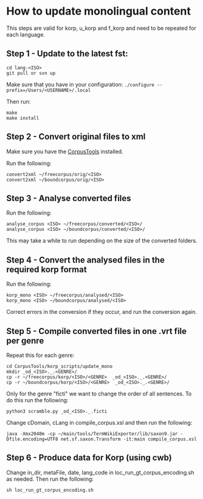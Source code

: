 # How to update monolingual content

This steps are valid for korp, u_korp and f_korp and need to be repeated for each language.

## Step 1 - Update to the latest fst:

```
cd lang-<ISO>
git pull or svn up
```
Make sure that you have in your configuration:
```./configure --prefix=/Users/<USERNAME>/.local```

Then run:
```
make
make install
```

## Step 2 - Convert original files to xml

Make sure you have the [CorpusTools](https://giellalt.github.io/ling/CorpusTools.html#) installed.

Run the following:
```
convert2xml ~/freecorpus/orig/<ISO>
convert2xml ~/boundcorpus/orig/<ISO>
```

## Step 3 - Analyse converted files

Run the following:
```
analyse_corpus <ISO> ~/freecorpus/converted/<ISO>/
analyse_corpus <ISO> ~/boundcorpus/converted/<ISO>/
```

This may take a while to run depending on the size of the converted folders.

## Step 4 - Convert the analysed files in the required korp format

Run the following:
```
korp_mono <ISO> ~/freecorpus/analysed/<ISO>
korp_mono <ISO> ~/boundcorpus/analysed/<ISO>
```

Correct errors in the conversion if they occur, and run the conversion again.

## Step 5 - Compile converted files in one .vrt file per genre

Repeat this for each genre:
```
cd CorpusTools/korp_scripts/update_mono
mkdir _od_<ISO>._.<GENRE>/
cp -r ~/freecorpus/korp/<ISO>/<GENRE>  _od_<ISO>._.<GENRE>/
cp -r ~/boundcorpus/korp/<ISO>/<GENRE>  _od_<ISO>._.<GENRE>/
```

Only for the genre "ficti" we want to change the order of all sentences. To do this run the following:
```
python3 scramble.py _od_<ISO>._.ficti
```

Change cDomain, cLang in compile_corpus.xsl and then run the following:
```
java -Xmx2048m -cp ~/main/tools/TermWikiExporter/lib/saxon9.jar -Dfile.encoding=UTF8 net.sf.saxon.Transform -it:main compile_corpus.xsl
```

## Step 6 - Produce data for Korp (using cwb)

Change in_dir, metaFile, date, lang_code in loc_run_gt_corpus_encoding.sh as needed.
Then run the following:
```
sh loc_run_gt_corpus_encoding.sh
```
